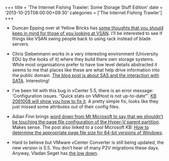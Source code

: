 +++
title = 'The Internet Fishing Trawler: Some Storage Stuff Edition'
date = '2013-10-25T08:00:00+09:30'
categories = ['The Internet Fishing Trawler']
+++

* Duncan Epping over at Yellow Bricks has [some thoughts that you should
    keep in mind for those of you looking at VSAN](http://www.yellow-bricks.com/2013/10/09/designing-hardware-virtual-san/).
    I’ll be interested to see if things like VSAN swing people back to using
    rack instead of blade servers.

* Chris Siebenmann works in a very interesting environment (University EDU
    by the looks of it) where they build there own storage systems. While most
    organisations prefer to have low level details abstracted it seems to me
    that places like these are what help drive information into the public
    domain. [The blog post is about SAS and the interaction with SATA](http://utcc.utoronto.ca/~cks/space/blog/tech/SASWithSATAIntro?showcomments).
    Interesting!

* I’ve been hit with this bug in vCenter 5.5, there is an error message:
    ‘Configuration issues. “Quick stats on VMHost is not up-to-date”’.
    [KB 2061008 will show you how to fix it](http://kb.vmware.com/selfservice/microsites/search.do?language=en_US&cmd=displayKC&externalId=2061008).
    A pretty simple fix, looks like they just missed some attributes out of
    their config files.

* Adian Finn brings [word down from Mt Microsoft to say that we shouldn’t
    be touching the page file configuration of the Hyper-V parent partition](http://www.aidanfinn.com/?p=15659).
    Makes sense. The post also linked to a cool Microsoft KB: [How to
    determine the appropriate page file size for 64-bit versions of Windows](http://support.microsoft.com/kb/2860880).

* Hard to believe but VMware vCenter Converter is still being updated, the
    new version is 5.5. You don’t hear of many P2V migrations these days.
    Anyway, Vladan Seget has [the low down](http://www.vladan.fr/vmware-converter-5-5-released-virtual-hardware-10-support/).
